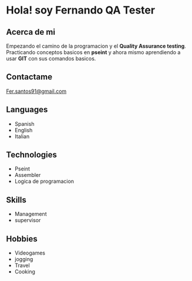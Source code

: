 # Hola! soy Fernando QA Tester

## Acerca de mi

Empezando el camino de la programacion y el **Quality Assurance testing**.
Practicando conceptos basicos en **pseint** y ahora mismo aprendiendo a usar **GIT** con sus comandos basicos.

## Contactame

Fer.santos91@gmail.com

## Languages

- Spanish
- English
- Italian

## Technologies

- Pseint
- Assembler
- Logica de programacion 

## Skills

- Management
- supervisor

## Hobbies

- Videogames
- jogging
- Travel
- Cooking

